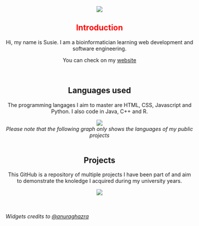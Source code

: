 <div align="center">
  <img src="https://readme-typing-svg.herokuapp.com/?color=E97451%0A&size=25&center=true&vCenter=true&width=433&height=75&lines=Welcome+to+my+GitHub;%40susiehgt">
</div>
<div align="center">
<FONT COLOR="#ff0000">
<h2 align="center">Introduction</h2>
   </FONT>
  Hi, my name is Susie. I am a bioinformatician learning web development and software engineering.

  
  You can check on my [website](https://susiehgt.github.io/)
</div>
<br>
<div align="center">
  <h2>Languages used</h2>
  <p>The programming langages I aim to master are HTML, CSS, Javascript and Python. 
  I also code in Java, C++ and R.  </p>
</div>
<div align="center">
  <img src="https://github-readme-stats.vercel.app/api/top-langs/?username=susiehgt&layout=compact&theme=darcula">
</div>
<div align="center">
  <i>Please note that the following graph only shows the languages of my public projects</i>
</div>
<br>

<div align="center">
  <h2>Projects</h2>
  <p>This GitHub is a repository of multiple projects I have been part of and aim to demonstrate 
the knoledge I acquired during my university years.  </p>

  <div align="center">
    <img src="https://github-readme-stats.vercel.app/api?username=susiehgt&theme=darcula">
  </div>
</div>
<br>
<br>

<i>Widgets credits to [@anuraghazra](https://github.com/anuraghazra/github-readme-stats?tab=readme-ov-file#usage-2)</i>

<!---
susiehgt/susiehgt is a ✨ special ✨ repository because its `README.md` (this file) appears on your GitHub profile.
You can click the Preview link to take a look at your changes.
--->

